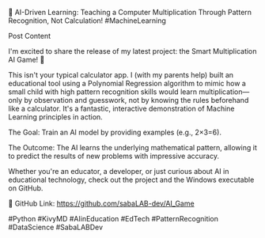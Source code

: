 🧠 AI-Driven Learning: Teaching a Computer Multiplication Through Pattern Recognition, Not Calculation! #MachineLearning

Post Content

I'm excited to share the release of my latest project: the Smart Multiplication AI Game! 🚀

This isn't your typical calculator app. I  (with my parents help) built an educational tool using a Polynomial Regression algorithm to mimic how a small child with high pattern recognition skills would learn multiplication— only by observation and guesswork, not by knowing the rules beforehand like a calculator. It's a fantastic, interactive demonstration of Machine Learning principles in action.

The Goal: Train an AI model by providing examples (e.g., 2×3=6).

The Outcome: The AI learns the underlying mathematical pattern, allowing it to predict the results of new problems with impressive accuracy.

Whether you're an educator, a developer, or just curious about AI in educational technology, check out the project and the Windows executable on GitHub.

🔗 GitHub Link: https://github.com/sabaLAB-dev/AI_Game

#Python #KivyMD #AIinEducation #EdTech #PatternRecognition #DataScience #SabaLABDev
